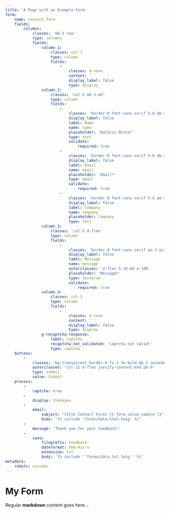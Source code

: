 ```yaml
---
title: 'A Page with an Example Form'
form:
    name: contact-form
    fields:
        columns:
            classes: 'mb-3 row'
            type: columns
            fields:
                column_1:
                    classes: col-1
                    type: column
                    fields:
                        -
                            classes: d-none
                            content: ' '
                            display_label: false
                            type: display
                column_2:
                    classes: 'col-5 mb-3-md'
                    type: column
                    fields:
                        -
                            classes: 'border-0 font-sans-serif h-6 mb-3 pe-3 ps-3 w-100'
                            display_label: false
                            label: Name
                            name: name
                            placeholder: 'Katalin Minta*'
                            type: text
                            validate:
                                required: true
                        -
                            classes: 'border-0 font-sans-serif h-6 mb-3 pe-3 ps-3 w-100'
                            display_label: false
                            label: Email
                            name: email
                            placeholder: 'Email*'
                            type: email
                            validate:
                                required: true
                        -
                            classes: 'border-0 font-sans-serif h-6 pe-3 ps-3 w-100'
                            display_label: false
                            label: Company
                            name: company
                            placeholder: Company
                            type: text
                column_3:
                    classes: 'col-5 d-flex'
                    type: column
                    fields:
                        -
                            classes: 'border-0 font-sans-serif pe-3 ps-3 pt-1-5 w-100'
                            display_label: false
                            label: Message
                            name: message
                            outerclasses: 'd-flex h-18-md w-100'
                            placeholder: 'Message*'
                            type: textarea
                            validate:
                                required: true
                column_4:
                    classes: col-1
                    type: column
                    fields:
                        -
                            classes: d-none
                            content: ' '
                            display_label: false
                            type: display
                g-recaptcha-response:
                    label: Captcha
                    recaptcha_not_validated: 'Captcha not valid!'
                    type: captcha
    buttons:
        -
            classes: 'bg-transparent border-0 fs-1 fw-bold mb-3 secondary'
            outerclasses: 'col-11 d-flex justify-content-end pb-9'
            type: submit
            value: Submit
    process:
        -
            captcha: true
        -
            display: thankyou
        -
            email:
                subject: "[Site Contact Form] {{ form.value.name|e }}"
                body: "{% include 'forms/data.html.twig' %}"
        -
            message: 'Thank you for your feedback!'
        -
            save:
                fileprefix: feedback-
                dateformat: Ymd-His-u
                extension: txt
                body: '{% include ''forms/data.txt.twig'' %}'
metadata:
    robots: noindex
---
```


# My Form

Regular **markdown** content goes here...
